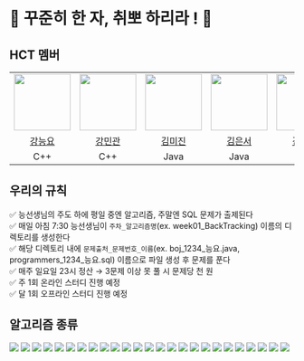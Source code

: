 # 🌱 꾸준히 한 자, 취뽀 하리라 ! 🌳

## HCT 멤버
<table>
  <tr>
    <td><img src="https://github.com/teadmu.png" width="100px" /></td>
    <td><img src="https://github.com/mingwan21.png" width="100px" /></td>
    <td><img src="https://github.com/larchlarix.png" width="100px" /></td>
    <td><img src="https://github.com/daneng4.png" width="100px" /></td>
    <td><img src="https://github.com/yena45.png" width="100px" /></td>
    <td><img src="https://github.com/GyuhoTiger.png" width="100px" /></td>
    <td><img src="https://github.com/jangdayeon.png" width="100px" /></td>
    <td><img src="https://github.com/Kyoungeun-creator.png" width="100px" /></td>
    <td><img src="https://github.com/hyemch.png" width="100px" /></td>
    
  </tr>
  <tr>
    <td align="center"><a href="https://github.com/teadmu">강능요</a></td>
    <td align="center"><a href="https://github.com/mingwan21">강민관</a></td>
    <td align="center"><a href="https://github.com/larchlarix">김미진</a></td>
    <td align="center"><a href="https://github.com/daneng4">김은서</a></td>
    <td align="center"><a href="https://github.com/yena45">김예나</a></td>
    <td align="center"><a href="https://github.com/GyuhoTiger">이규호</a></td>
    <td align="center"><a href="https://github.com/jangdayeon">장다연</a></td>	
    <td align="center"><a href="https://github.com/KyoungEun-creator">조경은</a></td>
    <td align="center"><a href="https://github.com/hyemch">천혜민</a></td>	
  </tr>
  <tr>
    <td align="center">C++</td>
    <td align="center">C++</td>
    <td align="center">Java</td>
    <td align="center">Java</td>
    <td align="center">Java</td>
    <td align="center">Java</td>
    <td align="center">Java</td>
    <td align="center">Python</td>
    <td align="center">C++</td>
  </tr>
</table>

## 우리의 규칙
✅ 능선생님의 주도 하에 평일 중엔 알고리즘, 주말엔 SQL 문제가 출제된다 <br />
✅ 매일 아침 7:30 능선생님이 `주차_알고리즘명`(ex. week01_BackTracking) 이름의 디렉토리를 생성한다 <br />
✅ 해당 디렉토리 내에 `문제출처_문제번호_이름`(ex. boj_1234_능요.java, programmers_1234_능요.sql) 이름으로 파일 생성 후 문제를 푼다 <br />
✅ 매주 일요일 23시 정산 → 3문제 이상 못 풀 시 문제당 천 원 <br />
✅ 주 1회 온라인 스터디 진행 예정 <br />
✅ 달 1회 오프라인 스터디 진행 예정 <br />


## 알고리즘 종류
<img src="https://img.shields.io/badge/BackTracking-E34F26?style=for-the-badge&logoColor=white"> <img src="https://img.shields.io/badge/BFS_DFS-DC7C26?style=for-the-badge&logoColor=white"> <img src="https://img.shields.io/badge/BinarySearch-EC9430?style=for-the-badge&logoColor=black"> <img src="https://img.shields.io/badge/BruteForce-FFCB3D?style=for-the-badge&logoColor=black"> <img src="https://img.shields.io/badge/DataStructure-B6FF60?style=for-the-badge&logoColor=black"> <img src="https://img.shields.io/badge/Dijkstra-78FF96?style=for-the-badge&logoColor=black"> <img src="https://img.shields.io/badge/DivideAndConquer-2BB24C?style=for-the-badge&logoColor=black"> <img src="https://img.shields.io/badge/DynamicProgramming-0B996E?style=for-the-badge&logoColor=white"> <img src="https://img.shields.io/badge/FloydWarshall-69D3A7?style=for-the-badge&logoColor=black"> <img src="https://img.shields.io/badge/Greedy-88CE02?style=for-the-badge&logoColor=black"> <img src="https://img.shields.io/badge/Implementation-5FCF80?style=for-the-badge&logoColor=black"> <img src="https://img.shields.io/badge/KMP-00A672?style=for-the-badge&logoColor=black"> <img src="https://img.shields.io/badge/LCA-44C1C5?style=for-the-badge&logoColor=black"> <img src="https://img.shields.io/badge/MST-29B2FE?style=for-the-badge&logoColor=black"> <img src="https://img.shields.io/badge/PrefixSum-00CFD6?style=for-the-badge&logoColor=black"> <img src="https://img.shields.io/badge/SegmentTree-5A87C6?style=for-the-badge&logoColor=black"> <img src="https://img.shields.io/badge/Sort-67B4E7?style=for-the-badge&logoColor=black"> <img src="https://img.shields.io/badge/String-3B80AE?style=for-the-badge&logoColor=black"> <img src="https://img.shields.io/badge/TopologySort-0080FF?style=for-the-badge&logoColor=black"> <img src="https://img.shields.io/badge/Tree-4687FF?style=for-the-badge&logoColor=black"> <img src="https://img.shields.io/badge/Trie-0133AD?style=for-the-badge&logoColor=black"> <img src="https://img.shields.io/badge/TwoPointer-3D3C9D?style=for-the-badge&logoColor=black"> <img src="https://img.shields.io/badge/UnionFind-0E1128?style=for-the-badge&logoColor=black"> <img src="https://img.shields.io/badge/Math-3D3C9D?style=for-the-badge&logoColor=black"> <img src="https://img.shields.io/badge/SQL-6644F8?style=for-the-badge&logoColor=black">
